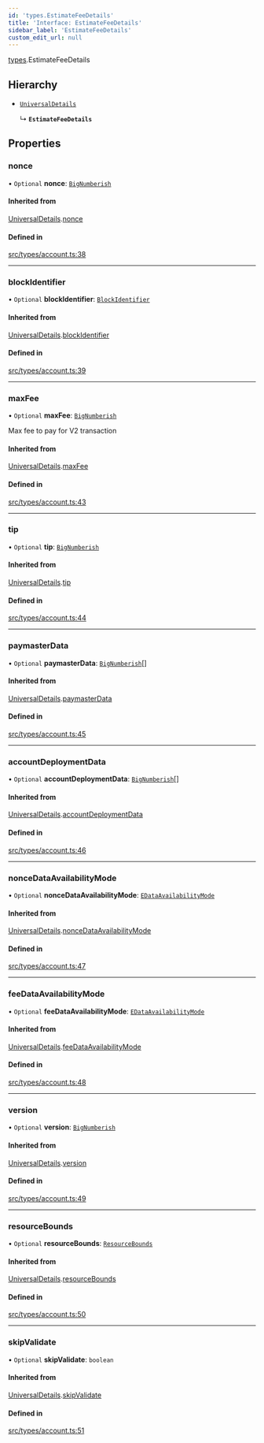 ```yaml
---
id: 'types.EstimateFeeDetails'
title: 'Interface: EstimateFeeDetails'
sidebar_label: 'EstimateFeeDetails'
custom_edit_url: null
---
```


[types](../namespaces/types.md).EstimateFeeDetails

## Hierarchy

- [`UniversalDetails`](types.UniversalDetails.md)

  ↳ **`EstimateFeeDetails`**

## Properties

### nonce

• `Optional` **nonce**: [`BigNumberish`](../namespaces/types.md#bignumberish)

#### Inherited from

[UniversalDetails](types.UniversalDetails.md).[nonce](types.UniversalDetails.md#nonce)

#### Defined in

[src/types/account.ts:38](https://github.com/starknet-io/starknet.js/blob/v7.6.2/src/types/account.ts#L38)

---

### blockIdentifier

• `Optional` **blockIdentifier**: [`BlockIdentifier`](../namespaces/types.md#blockidentifier)

#### Inherited from

[UniversalDetails](types.UniversalDetails.md).[blockIdentifier](types.UniversalDetails.md#blockidentifier)

#### Defined in

[src/types/account.ts:39](https://github.com/starknet-io/starknet.js/blob/v7.6.2/src/types/account.ts#L39)

---

### maxFee

• `Optional` **maxFee**: [`BigNumberish`](../namespaces/types.md#bignumberish)

Max fee to pay for V2 transaction

#### Inherited from

[UniversalDetails](types.UniversalDetails.md).[maxFee](types.UniversalDetails.md#maxfee)

#### Defined in

[src/types/account.ts:43](https://github.com/starknet-io/starknet.js/blob/v7.6.2/src/types/account.ts#L43)

---

### tip

• `Optional` **tip**: [`BigNumberish`](../namespaces/types.md#bignumberish)

#### Inherited from

[UniversalDetails](types.UniversalDetails.md).[tip](types.UniversalDetails.md#tip)

#### Defined in

[src/types/account.ts:44](https://github.com/starknet-io/starknet.js/blob/v7.6.2/src/types/account.ts#L44)

---

### paymasterData

• `Optional` **paymasterData**: [`BigNumberish`](../namespaces/types.md#bignumberish)[]

#### Inherited from

[UniversalDetails](types.UniversalDetails.md).[paymasterData](types.UniversalDetails.md#paymasterdata)

#### Defined in

[src/types/account.ts:45](https://github.com/starknet-io/starknet.js/blob/v7.6.2/src/types/account.ts#L45)

---

### accountDeploymentData

• `Optional` **accountDeploymentData**: [`BigNumberish`](../namespaces/types.md#bignumberish)[]

#### Inherited from

[UniversalDetails](types.UniversalDetails.md).[accountDeploymentData](types.UniversalDetails.md#accountdeploymentdata)

#### Defined in

[src/types/account.ts:46](https://github.com/starknet-io/starknet.js/blob/v7.6.2/src/types/account.ts#L46)

---

### nonceDataAvailabilityMode

• `Optional` **nonceDataAvailabilityMode**: [`EDataAvailabilityMode`](../namespaces/types.RPC.RPCSPEC08.API.md#edataavailabilitymode-1)

#### Inherited from

[UniversalDetails](types.UniversalDetails.md).[nonceDataAvailabilityMode](types.UniversalDetails.md#noncedataavailabilitymode)

#### Defined in

[src/types/account.ts:47](https://github.com/starknet-io/starknet.js/blob/v7.6.2/src/types/account.ts#L47)

---

### feeDataAvailabilityMode

• `Optional` **feeDataAvailabilityMode**: [`EDataAvailabilityMode`](../namespaces/types.RPC.RPCSPEC08.API.md#edataavailabilitymode-1)

#### Inherited from

[UniversalDetails](types.UniversalDetails.md).[feeDataAvailabilityMode](types.UniversalDetails.md#feedataavailabilitymode)

#### Defined in

[src/types/account.ts:48](https://github.com/starknet-io/starknet.js/blob/v7.6.2/src/types/account.ts#L48)

---

### version

• `Optional` **version**: [`BigNumberish`](../namespaces/types.md#bignumberish)

#### Inherited from

[UniversalDetails](types.UniversalDetails.md).[version](types.UniversalDetails.md#version)

#### Defined in

[src/types/account.ts:49](https://github.com/starknet-io/starknet.js/blob/v7.6.2/src/types/account.ts#L49)

---

### resourceBounds

• `Optional` **resourceBounds**: [`ResourceBounds`](../namespaces/types.md#resourcebounds)

#### Inherited from

[UniversalDetails](types.UniversalDetails.md).[resourceBounds](types.UniversalDetails.md#resourcebounds)

#### Defined in

[src/types/account.ts:50](https://github.com/starknet-io/starknet.js/blob/v7.6.2/src/types/account.ts#L50)

---

### skipValidate

• `Optional` **skipValidate**: `boolean`

#### Inherited from

[UniversalDetails](types.UniversalDetails.md).[skipValidate](types.UniversalDetails.md#skipvalidate)

#### Defined in

[src/types/account.ts:51](https://github.com/starknet-io/starknet.js/blob/v7.6.2/src/types/account.ts#L51)
